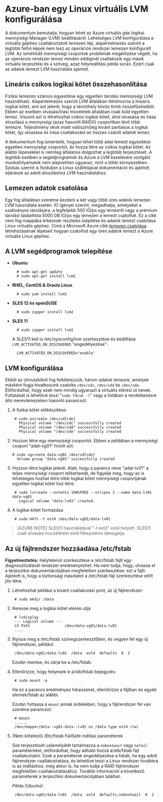 <properties 
    pageTitle="Állítsa be a LVM egy virtuális gépen futó Linux |} Microsoft Azure" 
    description="Megtudhatja, hogy miként LVM konfigurálása Linux Azure-ban." 
    services="virtual-machines-linux" 
    documentationCenter="na" 
    authors="szarkos"  
    manager="timlt" 
    editor="tysonn"
    tag="azure-service-management,azure-resource-manager" />

<tags 
    ms.service="virtual-machines-linux" 
    ms.workload="infrastructure-services" 
    ms.tgt_pltfrm="vm-linux" 
    ms.devlang="na" 
    ms.topic="article" 
    ms.date="08/24/2016" 
    ms.author="szark"/>


# <a name="configure-lvm-on-a-linux-vm-in-azure"></a>Azure-ban egy Linux virtuális LVM konfigurálása

A dokumentum bemutatja, hogyan lehet az Azure virtuális gép logikai mennyiségi Manager (LVM) beállításáról. Lehetséges LVM konfigurálása a virtuális géphez csatlakoztatott lemezen lép, alapértelmezés szerint a legtöbb felhő képek nem lesz az operációs rendszer lemezen konfigurált LVM. Az ismétlődő mennyiségi csoportok problémák megelőzése végett, ha az operációs rendszer lemez minden eddiginél csatlakozik egy másik virtuális terjesztési és a szöveg, azaz helyreállítási példa során. Ezért csak az adatok lemezt LVM használata ajánlott.


## <a name="linear-vs-striped-logical-volumes"></a>Lineáris csíkos logikai kötet összehasonlítása

Fizikai lemezen számos egyesítése egy egyetlen tárolási mennyiségi LVM használható. Alapértelmezés szerint LVM általában létrehoznia a lineáris logikai kötet, ami azt jelenti, hogy a tárolóhely közös tömb összefűzéséből. Ebben az esetben olvasási/írási műveletek általában csak küld egyetlen lemez. Viszont azt is létrehozhat csíkos logikai kötet, ahol olvasása és írása eloszlású a mennyiségi (azaz hasonlít RAID0) csoportban lévő több lemezre. Teljesítmény okok miatt valószínűleg kívánt paritásos a logikai kötet, így olvasása és írása csatlakozást az összes csatolt adatok lemez.

A dokumentum fog ismertetik, hogyan lehet több adat lemezt egyesítése egyetlen mennyiségi csoportot, és hozza létre az csíkos logikai kötet. Az alábbi lépésekkel is némileg általános dolgozhat a legtöbb terjesztését. A legtöbb esetben a segédprogramok és Azure a LVM kezelésére szolgáló munkafolyamatok nem alapvetően ugyanaz, mint a többi környezetben. Szokás szerint is forduljon a Linux szállítójával dokumentáció és ajánlott eljárások az adott eloszláshoz LVM használatához.


## <a name="attaching-data-disks"></a>Lemezen adatok csatolása
Egy fog általában szeretne kezdeni a két vagy több üres adatok lemezen LVM használata esetén. IO igényei szerint, megadhatja, amelyeket a szabványos tárolására, a legfeljebb 500 IO/ps egy lemezről vagy a prémium tárolási találatlista 5000 DB IO/ps egy lemezen a lemezt csatolhat. Ez a cikk nem fog mappába érkeznek részletes kiépítése és adatok lemezt csatolása Linux virtuális géphez. Című a Microsoft Azure cikk [lemezen csatolása](virtual-machines-linux-add-disk.md) létrehozásának lépéseit hogyan csatolhat egy üres adatok lemezt a Azure virtuális Linux géphez.

## <a name="install-the-lvm-utilities"></a>A LVM segédprogramok telepítése

- **Ubuntu**

        # sudo apt-get update
        # sudo apt-get install lvm2

- **RHEL, CentOS & Oracle Linux**

        # sudo yum install lvm2

- **SLES 12 és openSUSE**

        # sudo zypper install lvm2

- **SLES 11**

        # sudo zypper install lvm2

    A SLES11 kell is /etc/sysconfig/lvm szerkesztése és beállítása `LVM_ACTIVATED_ON_DISCOVERED` "engedélyezése":

        LVM_ACTIVATED_ON_DISCOVERED="enable" 


## <a name="configure-lvm"></a>LVM konfigurálása
Ebből az útmutatóból fog feltételezzük, három adatok lemezre, amelyek másként fogja hivatkozunk csatolta `/dev/sdc`, `/dev/sdd` és `/dev/sde`. Előfordulhat, hogy ezek nem mindig ugyanazt a virtuális elérési út nevek. Futtatását is lehetővé teszi "`sudo fdisk -l`" vagy a listában a rendelkezésre álló merevlemezeken hasonló parancsot.

1. A fizikai kötet előkészítése:

        # sudo pvcreate /dev/sd[cde]
          Physical volume "/dev/sdc" successfully created
          Physical volume "/dev/sdd" successfully created
          Physical volume "/dev/sde" successfully created


2.  Hozzon létre egy mennyiségi csoportot. Ebben a példában a mennyiségi csoport "adat-vg01" hívott azt:

        # sudo vgcreate data-vg01 /dev/sd[cde]
          Volume group "data-vg01" successfully created


3. Hozzon létre logikai jelenti. Alatt, hogy a parancs neve "adat-lv01" a teljes mennyiségi csoport időtartamát, de figyelje meg, hogy az is lehetséges hozhat létre több logikai kötet mennyiségi csoportjának egyetlen logikai kötet hoz létre.

        # sudo lvcreate --extents 100%FREE --stripes 3 --name data-lv01 data-vg01
          Logical volume "data-lv01" created.


4. A logikai kötet formázása

        # sudo mkfs -t ext4 /dev/data-vg01/data-lv01

  >[AZURE.NOTE] SLES11 használatával "-t ext3" ext4 helyett. SLES11 csak olvasási hozzáférést ext4 filesystems támogatja.


## <a name="add-the-new-file-system-to-etcfstab"></a>Az új fájlrendszer hozzáadása /etc/fstab

**Figyelmeztetés:** Helytelenül szerkesztése a /etc/fstab fájlt egy diagnosztizálását rendszer eredményezhet. Ha nem tudja, hogy, olvassa el a terjesztési dokumentációjában megfelelően szerkesztése: ezt a fájlt. Ajánlott is, hogy a biztonsági másolatot a /etc/fstab fájl szerkesztése előtt jön létre.

1. Létrehozhat például a kívánt csatlakozási pont, az új fájlrendszer:

        # sudo mkdir /data


2. Keresse meg a logikai kötet elérési útja

        # lvdisplay
        --- Logical volume ---
        LV Path                /dev/data-vg01/data-lv01
        ....


3. Nyissa meg a /etc/fstab szövegszerkesztőben, és vegyen fel egy új fájlrendszer, például:

        /dev/data-vg01/data-lv01  /data  ext4  defaults  0  2

    Ezután mentse, és zárja be a /etc/fstab.


4. Ellenőrizze, hogy helyesek-e a/stb/fstab bejegyzés:

        # sudo mount -a

    Ha ez a parancs eredményez hibaüzenet, ellenőrizze a fájlban és egyéb elemek/fstab az alábbi.

    Ezután futtassa a `mount` annak érdekében, hogy a fájlrendszer fel van szerelve parancsot:

        # mount
        ......
        /dev/mapper/data--vg01-data--lv01 on /data type ext4 (rw)


5. (Nem kötelező) /Etc/fstab FailSafe indítási paraméterek

    Sok terjesztését valamelyikét tartalmazza a `nobootwait` vagy `nofail` paramétereket, előfordulhat, hogy adható hozzá a/stb/fstab fájl csatlakoztatni. Ezek a paraméterek engedélyezése a hibák, ha egy adott fájlrendszer csatlakoztatása, és lehetővé teszi a Linux rendszer továbbra is az indításhoz, még akkor is, ha nem tudja a RAID fájlrendszer megfelelően csatlakoztatásához. További információt a következő paraméterek a terjesztési dokumentációjában találhat.

    Példa (Ubuntu):

        /dev/data-vg01/data-lv01  /data  ext4  defaults,nobootwait  0  2
